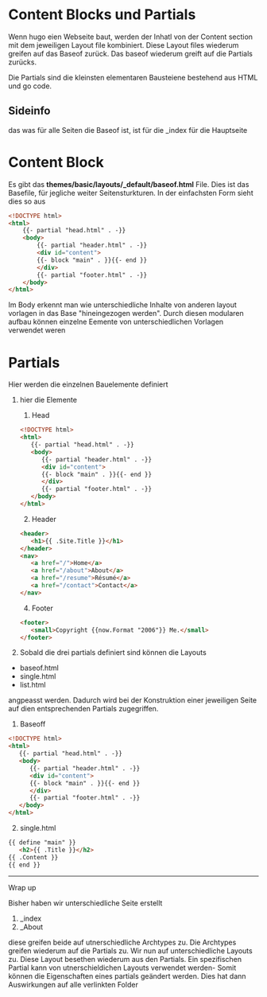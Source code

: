 <h1>Content Blocks und Partials</h1>

Wenn hugo eien Webseite baut, werden der Inhatl von der Content section mit dem jeweiligen Layout file kombiniert. Diese Layout files wiederum greifen auf das Baseof zurück. Das baseof wiederum greift auf die Partials zurücks.

Die Partials sind die kleinsten elementaren Bausteiene bestehend aus HTML und go code.

## Sideinfo
das was für alle Seiten die Baseof ist, ist für die _index für die Hauptseite



# Content Block

Es gibt das **themes/basic/layouts/_default/baseof.html** File. Dies ist das Basefile, für jegliche weiter Seitensturkturen. In der einfachsten Form sieht dies so aus

```html
<!DOCTYPE html>
<html>
    {{- partial "head.html" . -}}
    <body>
        {{- partial "header.html" . -}}
        <div id="content">
        {{- block "main" . }}{{- end }}
        </div>
        {{- partial "footer.html" . -}}
    </body>
</html>
```

Im Body erkennt man wie unterschiedliche Inhalte von anderen layout vorlagen in das Base "hineingezogen werden". Durch diesen modularen aufbau können einzelne Eemente von unterschiedlichen Vorlagen verwendet weren

# Partials

Hier werden die einzelnen Bauelemente definiert

1. hier die Elemente
   1. Head
   ```html
   <!DOCTYPE html>
   <html>
      {{- partial "head.html" . -}}
      <body>
         {{- partial "header.html" . -}}
         <div id="content">
         {{- block "main" . }}{{- end }}
         </div>
         {{- partial "footer.html" . -}}
      </body>
   </html>
   ```
   2. Header
   ```html
   <header>
      <h1>{{ .Site.Title }}</h1>
   </header>
   <nav>
      <a href="/">Home</a>
      <a href="/about">About</a>
      <a href="/resume">Résumé</a>
      <a href="/contact">Contact</a>
   </nav>
   ```
   
   4. Footer
   ```html
   <footer>
      <small>Copyright {{now.Format "2006"}} Me.</small>
   </footer>
   ```

2. Sobald die drei partials definiert sind können die Layouts
- baseof.html
- single.html
- list.html

angpeasst werden. Dadurch wird bei der Konstruktion einer jeweiligen Seite auf dien entsprechenden Partials zugegriffen.
   1. Baseoff
   ```html
   <!DOCTYPE html>
   <html>
      {{- partial "head.html" . -}}
      <body>
         {{- partial "header.html" . -}}
         <div id="content">
         {{- block "main" . }}{{- end }}
         </div>
         {{- partial "footer.html" . -}}
      </body>
   </html>
   ```


   2. single.html
   ```html
   {{ define "main" }}
      <h2>{{ .Title }}</h2>
   {{ .Content }}
   {{ end }}
   ```

----------
Wrap up

Bisher haben wir unterschiedliche Seite erstellt
1) _index
2) _About

diese greifen beide auf utnerschiedliche Archtypes zu. Die Archtypes greifen wiederum auf die Partials zu. Wir nun auf unterschiedliche Layouts zu. Diese Layout besethen wiederum aus den Partials. Ein spezifischen Partial kann von utnerschieldichen Layouts verwendet werden- Somit können die Eigenschaften eines partials geändert werden. Dies hat dann Auswirkungen auf alle verlinkten Folder
   


